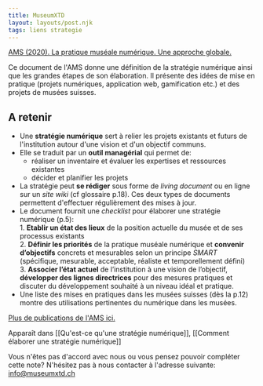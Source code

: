 ```yaml
---
title: MuseumXTD
layout: layouts/post.njk
tags: liens strategie
---
```


[AMS (2020). La pratique muséale numérique. Une approche globale.](http://msw.be/wp-content/uploads/2020/01/VMS_Digitalisierung_F_Web.pdf) 

Ce document de l'AMS donne une définition de la stratégie numérique ainsi que les grandes étapes de son élaboration. Il présente des idées de mise en pratique (projets numériques, application web, gamification etc.) et des projets de musées suisses. 


## A retenir 
- Une **stratégie numérique** sert à relier les projets existants et futurs de l'institution autour d'une vision et d'un objectif communs. 
- Elle se traduit par un **outil managérial** qui permet de:
	- réaliser un inventaire et évaluer les expertises et ressources existantes
	- décider et planifier les projets 
- La stratégie peut **se rédiger** sous forme de *living document* ou en ligne sur un *site wiki* (cf glossaire p.18). Ces deux types de documents permettent d'effectuer régulièrement des mises à jour. 
- Le document fournit une *checklist* pour élaborer une stratégie numérique (p.5):  
		1. **Etablir un état des lieux** de la position actuelle du musée et de ses processus existants  
		2. **Définir les priorités** de la pratique muséale numérique et **convenir d’objectifs** concrets et mesurables selon un principe *SMART* (spécifique, mesurable, acceptable, réaliste et temporellement défini)  
		3. **Associer l’état actuel** de l’institution à une vision de l’objectif, **développer des lignes directrices** pour des mesures pratiques et discuter du développement souhaité à un niveau idéal et pratique.   
- Une liste des mises en pratiques dans les musées suisses (dès la p.12) montre des utilisations pertinentes du numérique dans les musées.

[Plus de publications de l'AMS ici.](https://www.museums.ch/fr/publications/nouvelles-parutions/) 


Apparaît dans [[Qu'est-ce qu'une stratégie numérique]], [[Comment élaborer une stratégie numérique]]  

Vous n'êtes pas d'accord avec nous ou vous pensez pouvoir compléter cette note? N'hésitez pas à nous contacter à l'adresse suivante: [info@museumxtd.ch](mailto:info@museumxtd.ch)